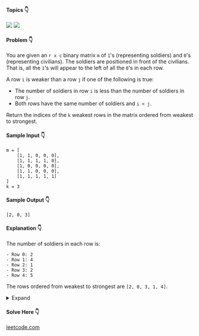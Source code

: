 #### Topics :point_down:
![](https://img.shields.io/badge/-array-wheat) 
![](https://img.shields.io/badge/-sorting-wheat)

#### Problem :point_down:
You are given an `r x c` binary matrix `m` of `1`'s (representing soldiers) and `0`'s (representing civilians). The soldiers are positioned in front of the civilians. That is, all the `1`'s will appear to the left of all the `0`'s in each row.

A row `i` is weaker than a row `j` if one of the following is true:
- The number of soldiers in row `i` is less than the number of soldiers in row `j`.
- Both rows have the same number of soldiers and `i < j`.

Return the indices of the `k` weakest rows in the matrix ordered from weakest to strongest.
#### Sample Input :point_down:
```
m = [
    [1, 1, 0, 0, 0],
    [1, 1, 1, 1, 0],
    [1, 0, 0, 0, 0],
    [1, 1, 0, 0, 0],
    [1, 1, 1, 1, 1]
] 
k = 3
```
#### Sample Output :point_down:
```
[2, 0, 3]
```
#### Explanation :point_down:
The number of soldiers in each row is: 
```
- Row 0: 2 
- Row 1: 4 
- Row 2: 1 
- Row 3: 2 
- Row 4: 5 
```
The rows ordered from weakest to strongest are `[2, 0, 3, 1, 4]`.

<details>
<summary>Expand</summary>

#### Python :point_down:
```py
def solve(m, k):
    a = []
    for i in range(len(m)):
        a.append((sum(m[i]), i))

    a.sort()
    o = [] # output
    for i in range(k):
        o.append(a[i][1])

    return o
```
#### Time Complexity :point_down:
```
O(n log n)
```
#### Space Complexity :point_down:
```
o(r)
```
#### Python :point_down:
```py
def solve(m, k):
    return [t[1] for t in sorted([(sum(l), i) for i, l in enumerate(m)])][:k]
```
</details>

#### Solve Here :point_down:
[leetcode.com](https://leetcode.com/problems/the-k-weakest-rows-in-a-matrix/)
